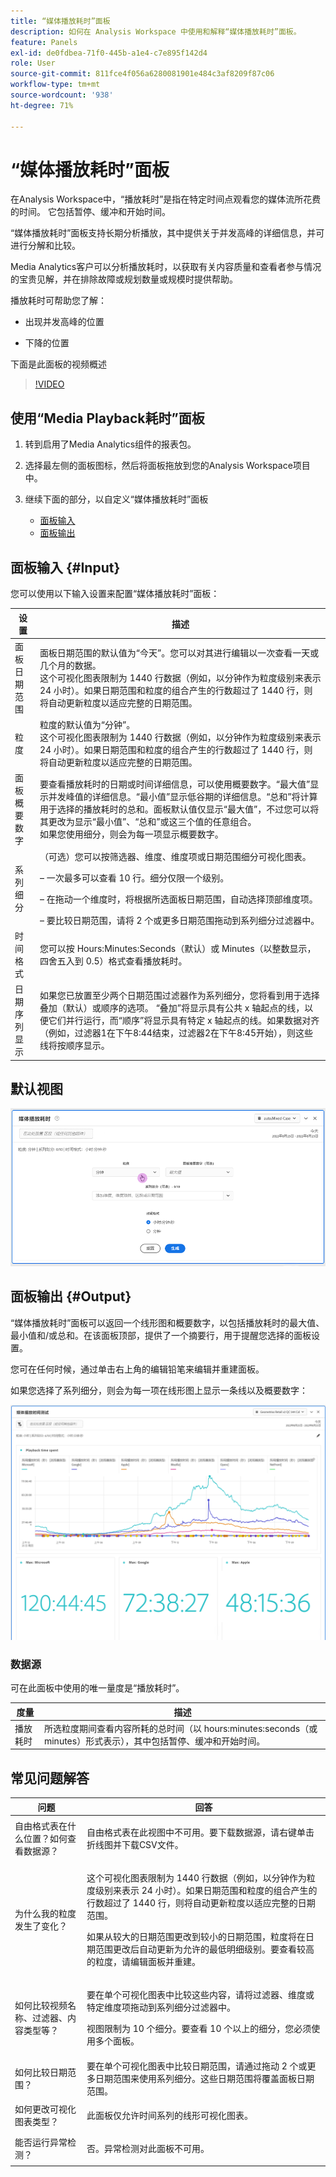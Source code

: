 ```yaml
---
title: “媒体播放耗时”面板
description: 如何在 Analysis Workspace 中使用和解释“媒体播放耗时”面板。
feature: Panels
exl-id: de0fdbea-71f0-445b-a1e4-c7e895f142d4
role: User
source-git-commit: 811fce4f056a6280081901e484c3af8209f87c06
workflow-type: tm+mt
source-wordcount: '938'
ht-degree: 71%

---
```


# “媒体播放耗时”面板

在Analysis Workspace中，“播放耗时”是指在特定时间点观看您的媒体流所花费的时间。 它包括暂停、缓冲和开始时间。

“媒体播放耗时”面板支持长期分析播放，其中提供关于并发高峰的详细信息，并可进行分解和比较。

Media Analytics客户可以分析播放耗时，以获取有关内容质量和查看者参与情况的宝贵见解，并在排除故障或规划数量或规模时提供帮助。

播放耗时可帮助您了解：

* 出现并发高峰的位置

* 下降的位置

下面是此面板的视频概述

>[!VIDEO](https://video.tv.adobe.com/v/338699)

## 使用“Media Playback耗时”面板

1. 转到启用了Media Analytics组件的报表包。

1. 选择最左侧的面板图标，然后将面板拖放到您的Analysis Workspace项目中。

1. 继续下面的部分，以自定义“媒体播放耗时”面板

   * [面板输入](#panel-inputs)
   * [面板输出](#panel-output)

## 面板输入 {#Input}

您可以使用以下输入设置来配置“媒体播放耗时”面板：

| 设置 | 描述 |
|---|---|
| 面板日期范围 | 面板日期范围的默认值为“今天”。您可以对其进行编辑以一次查看一天或几个月的数据。<br>这个可视化图表限制为 1440 行数据（例如，以分钟作为粒度级别来表示 24 小时）。如果日期范围和粒度的组合产生的行数超过了 1440 行，则将自动更新粒度以适应完整的日期范围。 |
| 粒度 | 粒度的默认值为“分钟”。<br>这个可视化图表限制为 1440 行数据（例如，以分钟作为粒度级别来表示 24 小时）。如果日期范围和粒度的组合产生的行数超过了 1440 行，则将自动更新粒度以适应完整的日期范围。 |
| 面板概要数字 | 要查看播放耗时的日期或时间详细信息，可以使用概要数字。“最大值”显示并发峰值的详细信息。“最小值”显示低谷期的详细信息。“总和”将计算用于选择的播放耗时的总和。面板默认值仅显示“最大值”，不过您可以将其更改为显示“最小值”、“总和”或这三个值的任意组合。<br>如果您使用细分，则会为每一项显示概要数字。 |
| 系列细分 | （可选）您可以按筛选器、维度、维度项或日期范围细分可视化图表。<p>– 一次最多可以查看 10 行。细分仅限一个级别。</p><p>– 在拖动一个维度时，将根据所选面板日期范围，自动选择顶部维度项。</p>– 要比较日期范围，请将 2 个或更多日期范围拖动到系列细分过滤器中。 |
| 时间格式 | 您可以按 Hours:Minutes:Seconds（默认）或 Minutes（以整数显示，四舍五入到 0.5）格式查看播放耗时。 |
| 日期序列显示 | 如果您已放置至少两个日期范围过滤器作为系列细分，您将看到用于选择叠加（默认）或顺序的选项。 “叠加”将显示具有公共 x 轴起点的线，以便它们并行运行，而“顺序”将显示具有特定 x 轴起点的线。如果数据对齐（例如，过滤器1在下午8:44结束，过滤器2在下午8:45开始），则这些线将按顺序显示。 |

## 默认视图

![媒体剧本逗留时间默认视图。](assets/mpts_default_view.png)

## 面板输出 {#Output}

“媒体播放耗时”面板可以返回一个线形图和概要数字，以包括播放耗时的最大值、最小值和/或总和。在该面板顶部，提供了一个摘要行，用于提醒您选择的面板设置。

您可在任何时候，通过单击右上角的编辑铅笔来编辑并重建面板。

如果您选择了系列细分，则会为每一项在线形图上显示一条线以及概要数字：

![媒体播放耗时输出显示折线图和摘要。](assets/mpts_outputs1.png)

### 数据源

可在此面板中使用的唯一量度是“播放耗时”。

| 度量 | 描述 |
|---|---|
| 播放耗时 | 所选粒度期间查看内容所耗的总时间（以 hours:minutes:seconds（或 minutes）形式表示），其中包括暂停、缓冲和开始时间。 |

## 常见问题解答

| 问题 | 回答 |
|---|---|
| 自由格式表在什么位置？如何查看数据源？ | <p></p><p>自由格式表在此视图中不可用。要下载数据源，请右键单击折线图并下载CSV文件。</p> |
| <p>为什么我的粒度发生了变化？</p> | <p>这个可视化图表限制为 1440 行数据（例如，以分钟作为粒度级别来表示 24 小时）。如果日期范围和粒度的组合产生的行数超过了 1440 行，则将自动更新粒度以适应完整的日期范围。</p><p></p><p>如果从较大的日期范围更改到较小的日期范围，粒度将在日期范围更改后自动更新为允许的最低明细级别。要查看较高的粒度，请编辑面板并重建。</p> |
| <p></p><p>如何比较视频名称、过滤器、内容类型等？</p> | <p>要在单个可视化图表中比较这些内容，请将过滤器、维度或特定维度项拖动到系列细分过滤器中。</p><p></p><p>视图限制为 10 个细分。要查看 10 个以上的细分，您必须使用多个面板。</p> |
| 如何比较日期范围？ | 要在单个可视化图表中比较日期范围，请通过拖动 2 个或更多日期范围来使用系列细分。这些日期范围将覆盖面板日期范围。 |
| 如何更改可视化图表类型？ | <p></p><p>此面板仅允许时间系列的线形可视化图表。</p> |
| 能否运行异常检测？ | <p></p><p>否。异常检测对此面板不可用。</p> |
